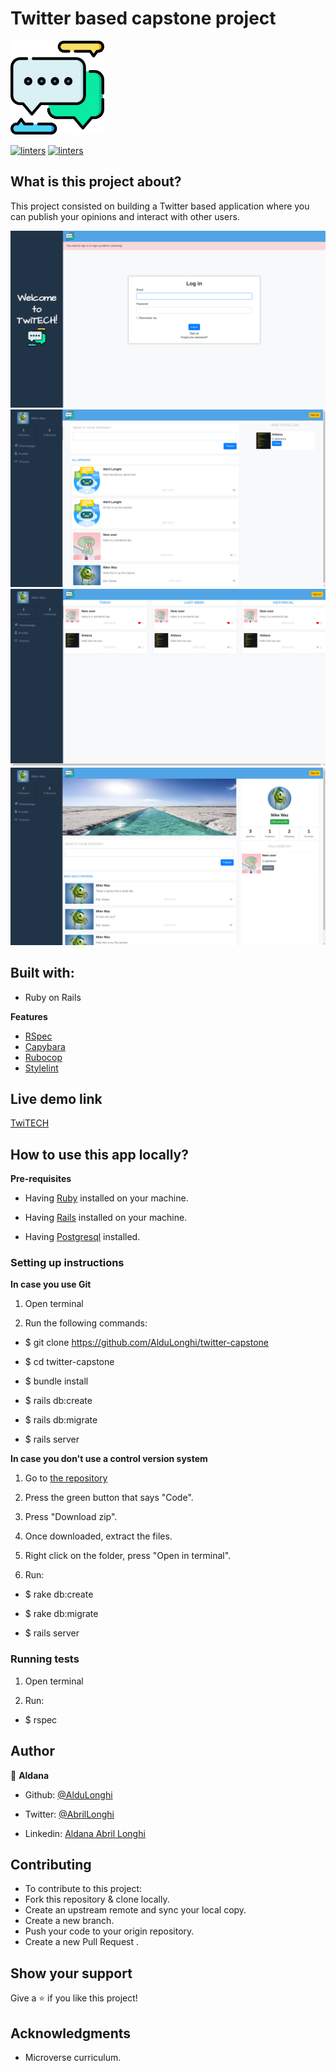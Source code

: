 # Twitter based capstone project
<img src="app/assets/images/speech-bubble.png" width="150" height="150">

[![linters](https://img.shields.io/badge/Linters-Passing-brightgreen)]()
[![linters](https://img.shields.io/badge/Author-Aldana%20Longhi-blue)](https://github.com/AlduLonghi)


## What is this project about? 

This project consisted on building a Twitter based application where you can publish your opinions and interact with other users.

![screenshot](app/assets/images/screenshot-1.png)
![screenshot](app/assets/images/screenshot-2.png)
![screenshot](app/assets/images/screenshot-3.png)
![screenshot](app/assets/images/screenshot-4.png)

## Built with: 

- Ruby on Rails

**Features**
- [RSpec](https://rspec.info/)
- [Capybara](https://github.com/teamcapybara/capybara)
- [Rubocop](https://github.com/rubocop-hq/rubocop)
- [Stylelint](https://github.com/stylelint/stylelint)

## Live demo link

[TwiTECH](https://nameless-escarpment-79956.herokuapp.com/)

## How to use this app locally?

**Pre-requisites**

- Having [Ruby](https://www.ruby-lang.org/en/) installed on your machine.

- Having [Rails](https://rubyonrails.org/) installed on your machine.

- Having [Postgresql](https://www.postgresql.org/) installed.

### Setting up instructions 

**In case you use Git**

1. Open terminal 

2. Run the following commands:

- $ git clone https://github.com/AlduLonghi/twitter-capstone

- $ cd twitter-capstone

- $ bundle install

- $ rails db:create

- $ rails db:migrate

- $ rails server

**In case you don't use a control version system**

1. Go to [the repository](https://github.com/AlduLonghi/twitter-capstone)

2. Press the green button that says "Code".

3. Press "Download zip".

4. Once downloaded, extract the files.

5. Right click on the folder, press "Open in terminal".

6. Run:

- $ rake db:create

- $ rake db:migrate

- $ rails server

### Running tests
 
1. Open terminal

2. Run:

- $ rspec

## Author 

👤 **Aldana**
​

- Github: [@AlduLonghi](https://github.com/AlduLonghi)

- Twitter: [@AbrilLonghi](https://twitter.com/AbrilLonghi)

- Linkedin: [Aldana Abril Longhi](https://www.linkedin.com/in/aldana-abril-longhi-a842ba1a7/)

## Contributing 

- To contribute to this project:
- Fork this repository & clone locally.
- Create an upstream remote and sync your local copy.
- Create a new branch.
- Push your code to your origin repository.
- Create a new Pull Request .

## Show your support

Give a ⭐️ if you like this project!
​

## Acknowledgments

- Microverse curriculum.
